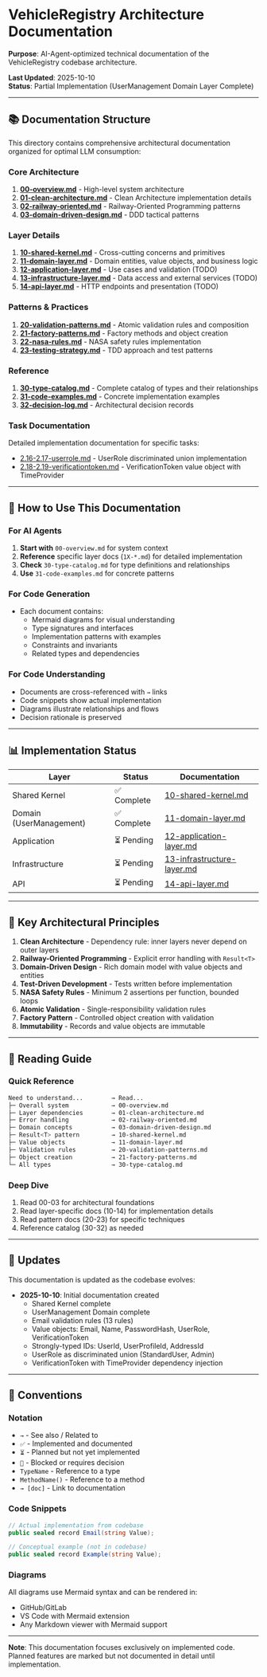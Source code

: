 # VehicleRegistry Architecture Documentation

**Purpose**: AI-Agent-optimized technical documentation of the VehicleRegistry codebase architecture.

**Last Updated**: 2025-10-10  
**Status**: Partial Implementation (UserManagement Domain Layer Complete)

---

## 📚 Documentation Structure

This directory contains comprehensive architectural documentation organized for optimal LLM consumption:

### Core Architecture

1. **[00-overview.md](./00-overview.md)** - High-level system architecture
2. **[01-clean-architecture.md](./01-clean-architecture.md)** - Clean Architecture implementation details
3. **[02-railway-oriented.md](./02-railway-oriented.md)** - Railway-Oriented Programming patterns
4. **[03-domain-driven-design.md](./03-domain-driven-design.md)** - DDD tactical patterns

### Layer Details

1. **[10-shared-kernel.md](./10-shared-kernel.md)** - Cross-cutting concerns and primitives
2. **[11-domain-layer.md](./11-domain-layer.md)** - Domain entities, value objects, and business logic
3. **[12-application-layer.md](./12-application-layer.md)** - Use cases and validation (TODO)
4. **[13-infrastructure-layer.md](./13-infrastructure-layer.md)** - Data access and external services (TODO)
5. **[14-api-layer.md](./14-api-layer.md)** - HTTP endpoints and presentation (TODO)

### Patterns & Practices

1. **[20-validation-patterns.md](./20-validation-patterns.md)** - Atomic validation rules and composition
2. **[21-factory-patterns.md](./21-factory-patterns.md)** - Factory methods and object creation
3. **[22-nasa-rules.md](./22-nasa-rules.md)** - NASA safety rules implementation
4. **[23-testing-strategy.md](./23-testing-strategy.md)** - TDD approach and test patterns

### Reference

1. **[30-type-catalog.md](./30-type-catalog.md)** - Complete catalog of types and their relationships
2. **[31-code-examples.md](./31-code-examples.md)** - Concrete implementation examples
3. **[32-decision-log.md](./32-decision-log.md)** - Architectural decision records

### Task Documentation

Detailed implementation documentation for specific tasks:

- [2.16-2.17-userrole.md](tasks/2.16-2.17-userrole.md) - UserRole discriminated union implementation
- [2.18-2.19-verificationtoken.md](tasks/2.18-2.19-verificationtoken.md) - VerificationToken value object with TimeProvider

---

## 🎯 How to Use This Documentation

### For AI Agents

1. **Start with** `00-overview.md` for system context
2. **Reference** specific layer docs (`1X-*.md`) for detailed implementation
3. **Check** `30-type-catalog.md` for type definitions and relationships
4. **Use** `31-code-examples.md` for concrete patterns

### For Code Generation

- Each document contains:
  - Mermaid diagrams for visual understanding
  - Type signatures and interfaces
  - Implementation patterns with examples
  - Constraints and invariants
  - Related types and dependencies

### For Code Understanding

- Documents are cross-referenced with `→` links
- Code snippets show actual implementation
- Diagrams illustrate relationships and flows
- Decision rationale is preserved

---

## 📊 Implementation Status

| Layer | Status | Documentation |
|-------|--------|---------------|
| Shared Kernel | ✅ Complete | [10-shared-kernel.md](./10-shared-kernel.md) |
| Domain (UserManagement) | ✅ Complete | [11-domain-layer.md](./11-domain-layer.md) |
| Application | ⏳ Pending | [12-application-layer.md](./12-application-layer.md) |
| Infrastructure | ⏳ Pending | [13-infrastructure-layer.md](./13-infrastructure-layer.md) |
| API | ⏳ Pending | [14-api-layer.md](./14-api-layer.md) |

---

## 🔑 Key Architectural Principles

1. **Clean Architecture** - Dependency rule: inner layers never depend on outer layers
2. **Railway-Oriented Programming** - Explicit error handling with `Result<T>`
3. **Domain-Driven Design** - Rich domain model with value objects and entities
4. **Test-Driven Development** - Tests written before implementation
5. **NASA Safety Rules** - Minimum 2 assertions per function, bounded loops
6. **Atomic Validation** - Single-responsibility validation rules
7. **Factory Pattern** - Controlled object creation with validation
8. **Immutability** - Records and value objects are immutable

---

## 📖 Reading Guide

### Quick Reference

```bash
Need to understand...        → Read...
├─ Overall system            → 00-overview.md
├─ Layer dependencies        → 01-clean-architecture.md
├─ Error handling            → 02-railway-oriented.md
├─ Domain concepts           → 03-domain-driven-design.md
├─ Result<T> pattern         → 10-shared-kernel.md
├─ Value objects             → 11-domain-layer.md
├─ Validation rules          → 20-validation-patterns.md
├─ Object creation           → 21-factory-patterns.md
└─ All types                 → 30-type-catalog.md
```

### Deep Dive

1. Read 00-03 for architectural foundations
2. Read layer-specific docs (10-14) for implementation details
3. Read pattern docs (20-23) for specific techniques
4. Reference catalog (30-32) as needed

---

## 🔄 Updates

This documentation is updated as the codebase evolves:

- **2025-10-10**: Initial documentation created
  - Shared Kernel complete
  - UserManagement Domain complete
  - Email validation rules (13 rules)
  - Value objects: Email, Name, PasswordHash, UserRole, VerificationToken
  - Strongly-typed IDs: UserId, UserProfileId, AddressId
  - UserRole as discriminated union (StandardUser, Admin)
  - VerificationToken with TimeProvider dependency injection

---

## 📝 Conventions

### Notation

- `→` - See also / Related to
- `✅` - Implemented and documented
- `⏳` - Planned but not yet implemented
- `🔴` - Blocked or requires decision
- `TypeName` - Reference to a type
- `MethodName()` - Reference to a method
- `→ [doc]` - Link to documentation

### Code Snippets

```csharp
// Actual implementation from codebase
public sealed record Email(string Value);
```

```csharp
// Conceptual example (not in codebase)
public sealed record Example(string Value);
```

### Diagrams

All diagrams use Mermaid syntax and can be rendered in:

- GitHub/GitLab
- VS Code with Mermaid extension
- Any Markdown viewer with Mermaid support

---

**Note**: This documentation focuses exclusively on implemented code. Planned features are marked but not documented in detail until implementation.
